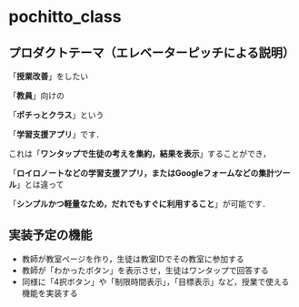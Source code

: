 # pochitto_class

## プロダクトテーマ（エレベーターピッチによる説明）

「**授業改善**」をしたい

「**教員**」向けの

「**ポチっとクラス**」という

「**学習支援アプリ**」です．


これは「**ワンタップで生徒の考えを集約，結果を表示**」することができ，

「**ロイロノートなどの学習支援アプリ，またはGoogleフォームなどの集計ツール**」とは違って

「**シンプルかつ軽量なため，だれでもすぐに利用すること**」が可能です．

## 実装予定の機能
- 教師が教室ページを作り，生徒は教室IDでその教室に参加する
- 教師が「わかったボタン」を表示させ，生徒はワンタップで回答する
- 同様に「4択ボタン」や「制限時間表示」，「目標表示」など，授業で使える機能を実装する
